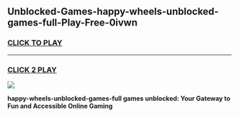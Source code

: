 
## Unblocked-Games-happy-wheels-unblocked-games-full-Play-Free-0ivwn
<h3>
<a href="https://premium76.site?title=happy-wheels-unblocked-games-full&ref=17A">CLICK TO PLAY</a></h3>
<hr>

<h3>
<a href="https://premium76.site?title=happy-wheels-unblocked-games-full&ref=17A">CLICK 2 PLAY</a>
  
</h3>

<a href="https://premium76.site?title=happy-wheels-unblocked-games-full&ref=17A"><img src="https://clearcache.store/games.png"></a>


**happy-wheels-unblocked-games-full games unblocked: Your Gateway to Fun and Accessible Online Gaming**
